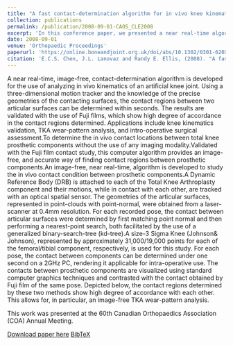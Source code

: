```yaml
---
title: "A fast contact-determination algorithm for in vivo knee kinematics analysis"
collection: publications
permalink: /publication/2008-09-01-CAOS_CLE2008
excerpt: 'In this conference paper, we presented a near real-time algorithm for collision detection betweeen two surfaces and applied it to analyze joint kinematics.'
date: 2008-09-01
venue: 'Orthopaedic Proceedings'
paperurl: 'https://online.boneandjoint.org.uk/doi/abs/10.1302/0301-620X.90BSUPP_I.0880097b'
citation: 'E.C.S. Chen, J.L. Lanovaz and Randy E. Ellis, (2008). "A fast contact-determination algorithm for in vivo knee kinematics analysis"; in <i>Orthopaedic Proceedings</i>, 90-B(Supp_I), pp. 97.'
---
```


A near real-time, image-free, contact-determination algorithm is developed for the use of analyzing in vivo kinematics of an artificial knee joint. Using a three-dimensional motion tracker and the knowledge of the precise geometries of the contacting surfaces, the contact regions between two articular surfaces can be determined within seconds. The results are validated with the use of Fuji films, which show high degree of accordance in the contact regions determined. Applications include knee kinematics validation, TKA wear-pattern analysis, and intro-operative surgical assessment.To determine the in vivo contact locations between total knee prosthetic components without the use of any imaging modality.Validated with the Fuji film contact study, this computer algorithm provides an image-free, and accurate way of finding contact regions between prosthetic components.An image-free, near real-time, algorithm is developed to study the in vivo contact condition between prosthetic components.A Dynamic Reference Body (DRB) is attached to each of the Total Knee Arthroplasty component and their motions, while in contact with each other, are tracked with an optical spatial sensor. The geometries of the articular surfaces, represented in point-clouds with point-normal, were obtained from a laser-scanner at 0.4mm resolution. For each recorded pose, the contact between articular surfaces were determined by first matching point normal and then performing a nearest-point search, both facilitated by the use of a generalized binary-search-tree (kd-tree).A size-3 Sigma Knee (Johnson\& Johnson), represented by approximately 31,000/19,000 points for each of the femoral/tibial component, respectively, is used for this study. For each pose, the contact between components can be determined under one second on a 2GHz PC, rendering it applicable for intra-operative use. The contacts between prosthetic components are visualized using standard computer graphics techniques and contrasted with the contact obtained by Fuji film of the same pose. Depicted below, the contact regions determined by these two methods show high degree of accordance with each other. This allows for, in particular, an image-free TKA wear-pattern analysis.

This work was presented at the 60th Canadian Orthopaedics Association (COA) Annual Meeting.

[Download paper here](https://online.boneandjoint.org.uk/doi/abs/10.1302/0301-620X.90BSUPP_I.0880097b) [BibTeX](./../files/bibtex/CLE2008.bib)